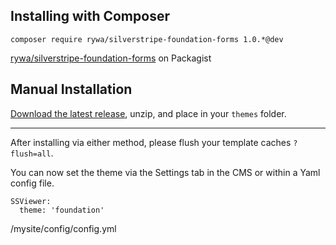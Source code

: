 ## Installing with Composer

`composer require rywa/silverstripe-foundation-forms 1.0.*@dev`

[rywa/silverstripe-foundation-forms](https://packagist.org/packages/rywa/silverstripe-foundation-forms) on Packagist

## Manual Installation

[Download the latest release](https://github.com/rywa/silverstripe-foundation-forms/releases/latest), unzip, and place in your `themes` folder.

---

After installing via either method, please flush your template caches `?flush=all`.

You can now set the theme via the Settings tab in the CMS or within a Yaml config file.

```
SSViewer:
  theme: 'foundation'
```
/mysite/config/config.yml